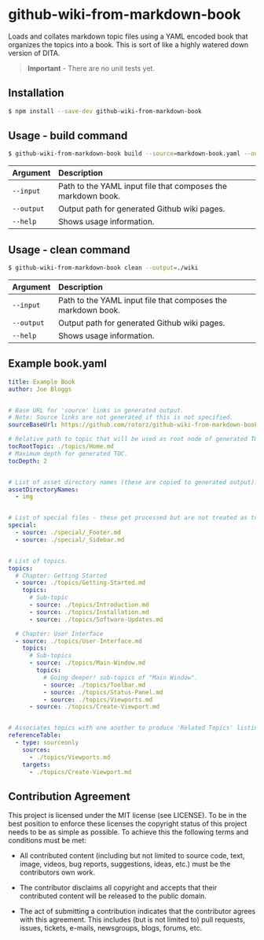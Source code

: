 # github-wiki-from-markdown-book

Loads and collates markdown topic files using a YAML encoded book that organizes the
topics into a book. This is sort of like a highly watered down version of DITA.

>
> **Important** - There are no unit tests yet.
>


## Installation

```sh
$ npm install --save-dev github-wiki-from-markdown-book
```


## Usage - build command

```sh
$ github-wiki-from-markdown-book build --source=markdown-book.yaml --output=./wiki
```

| Argument       | Description                                                           |
|----------------|:----------------------------------------------------------------------|
| `--input`      | Path to the YAML input file that composes the markdown book.          |
| `--output`     | Output path for generated Github wiki pages.                          |
| `--help`       | Shows usage information.                                              |


## Usage - clean command

```sh
$ github-wiki-from-markdown-book clean --output=./wiki
```

| Argument       | Description                                                           |
|----------------|:----------------------------------------------------------------------|
| `--input`      | Path to the YAML input file that composes the markdown book.          |
| `--output`     | Output path for generated Github wiki pages.                          |
| `--help`       | Shows usage information.                                              |


## Example book.yaml

```yaml
title: Example Book
author: Joe Bloggs


# Base URL for 'source' links in generated output.
# Note: Source links are not generated if this is not specified.
sourceBaseUrl: https://github.com/rotorz/github-wiki-from-markdown-book/blob/master/example-book/

# Relative path to topic that will be used as root node of generated TOC.
tocRootTopic: ./topics/Home.md
# Maximum depth for generated TOC.
tocDepth: 2


# List of asset directory names (these are copied to generated output).
assetDirectoryNames:
  - img


# List of special files - these get processed but are not treated as topics.
special:
  - source: ./special/_Footer.md
  - source: ./special/_Sidebar.md


# List of topics.
topics:
  # Chapter: Getting Started
  - source: ./topics/Getting-Started.md
    topics:
      # Sub-topic
      - source: ./topics/Introduction.md
      - source: ./topics/Installation.md
      - source: ./topics/Software-Updates.md

  # Chapter: User Interface
  - source: ./topics/User-Interface.md
    topics:
      # Sub-topics
      - source: ./topics/Main-Window.md
        topics:
          # Going deeper! sub-topics of "Main Window".
          - source: ./topics/Toolbar.md
          - source: ./topics/Status-Panel.md
          - source: ./topics/Viewports.md
      - source: ./topics/Create-Viewport.md


# Associates topics with one another to produce 'Related Topics' listings.
referenceTable:
  - type: sourceonly
    sources:
      - ./topics/Viewports.md
    targets:
      - ./topics/Create-Viewport.md
```


## Contribution Agreement

This project is licensed under the MIT license (see LICENSE). To be in the best
position to enforce these licenses the copyright status of this project needs to
be as simple as possible. To achieve this the following terms and conditions
must be met:

- All contributed content (including but not limited to source code, text,
  image, videos, bug reports, suggestions, ideas, etc.) must be the
  contributors own work.

- The contributor disclaims all copyright and accepts that their contributed
  content will be released to the public domain.

- The act of submitting a contribution indicates that the contributor agrees
  with this agreement. This includes (but is not limited to) pull requests, issues,
  tickets, e-mails, newsgroups, blogs, forums, etc.
